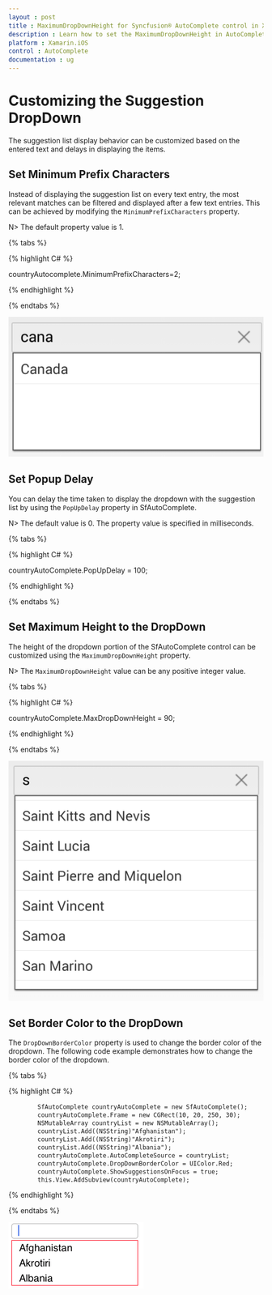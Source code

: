 ```yaml
---
layout : post
title : MaximumDropDownHeight for Syncfusion® AutoComplete control in Xamarin.iOS
description : Learn how to set the MaximumDropDownHeight in AutoComplete 
platform : Xamarin.iOS
control : AutoComplete
documentation : ug
---
```


# Customizing the Suggestion DropDown

The suggestion list display behavior can be customized based on the entered text and delays in displaying the items.

## Set Minimum Prefix Characters

Instead of displaying the suggestion list on every text entry, the most relevant matches can be filtered and displayed after a few text entries. This can be achieved by modifying the `MinimumPrefixCharacters` property.

N> The default property value is 1.

{% tabs %}

{% highlight C# %}

countryAutocomplete.MinimumPrefixCharacters=2;

{% endhighlight %}

{% endtabs %}

![Minimum prefix character](images/minimumprefixcharacter.png)


## Set Popup Delay

You can delay the time taken to display the dropdown with the suggestion list by using the `PopUpDelay` property in SfAutoComplete.

N> The default value is 0. The property value is specified in milliseconds.

{% tabs %}

{% highlight C# %}

countryAutoComplete.PopUpDelay = 100;

{% endhighlight %}

{% endtabs %}


## Set Maximum Height to the DropDown

The height of the dropdown portion of the SfAutoComplete control can be customized using the `MaximumDropDownHeight` property.

N> The `MaximumDropDownHeight` value can be any positive integer value.

{% tabs %}

{% highlight C# %}

countryAutoComplete.MaxDropDownHeight = 90;

{% endhighlight %}

{% endtabs %}

![Maximum drop down height](images/maximumdropdownheight.png)

## Set Border Color to the DropDown

The `DropDownBorderColor` property is used to change the border color of the dropdown. The following code example demonstrates how to change the border color of the dropdown.

{% tabs %}

{% highlight C# %}

            SfAutoComplete countryAutoComplete = new SfAutoComplete();
            countryAutoComplete.Frame = new CGRect(10, 20, 250, 30);
            NSMutableArray countryList = new NSMutableArray();
            countryList.Add((NSString)"Afghanistan");
            countryList.Add((NSString)"Akrotiri");
            countryList.Add((NSString)"Albania");
            countryAutoComplete.AutoCompleteSource = countryList;
            countryAutoComplete.DropDownBorderColor = UIColor.Red;
            countryAutoComplete.ShowSuggestionsOnFocus = true;
            this.View.AddSubview(countryAutoComplete);

{% endhighlight %}

{% endtabs %}

![Drop down border color](images/drop-down-border-color.png)

